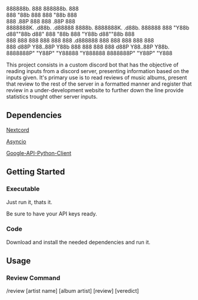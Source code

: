 888888b.                 888               888888b.            888    
888  "88b                888               888  "88b           888    
888  .88P                888               888  .88P           888    
8888888K.   .d88b.   .d88888  8888b.       8888888K.   .d88b.  888888 
888  "Y88b d88""88b d88" 888     "88b      888  "Y88b d88""88b 888    
888    888 888  888 888  888 .d888888      888    888 888  888 888    
888   d88P Y88..88P Y88b 888 888  888      888   d88P Y88..88P Y88b.  
8888888P"   "Y88P"   "Y88888 "Y888888      8888888P"   "Y88P"   "Y888


This project consists in a custom discord bot that has the objective of reading inputs from a discord server, presenting information based on the inputs given.
It's primary use is to read reviews of music albums, present that review to the rest of the server in a formatted manner and register that review in a under-development website to further down the line provide statistics trought other server inputs.

## Dependencies
[Nextcord](https://docs.nextcord.dev/en/stable/)

[Asyncio](https://docs.python.org/3/library/asyncio.html)

[Google-API-Python-Client](https://github.com/googleapis/google-api-python-client)


## Getting Started
### Executable
Just run it, thats it.

Be sure to have your API keys ready.

### Code
Download and install the needed dependencies and run it.


## Usage
### Review Command
/review [artist name] [album artist] [review] [veredict]
